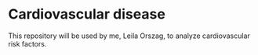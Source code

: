 # Cardiovascular disease

This repository will be used by me, Leila Orszag, to analyze cardiovascular risk factors.
